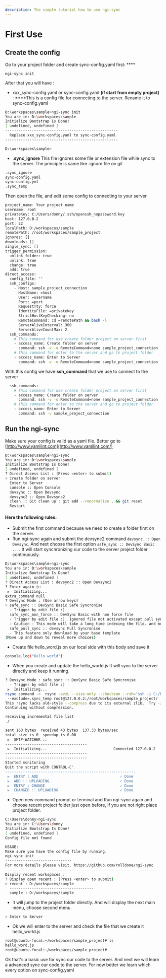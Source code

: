 ```yaml
---
description: The simple tutorial how to use ngi-sync
---
```


# First Use

## **Create the config**

Go to your project folder and create sync-config.yaml first: ****

```text
ngi-sync init
```

After that you will have :

* xxx\_sync-config.yaml or sync-config.yaml **\(if start from empty project\)** : ****This is a config file for connecting to the server. Rename it to sync-config.yaml

```bash
D:\workspaces\sample>ngi-sync init
You are in: D:\workspaces\sample
Initialize Bootstrap Is Done!
[ undefined, undefined ]
---------------------------------------------------
  Replace xxx_sync-config.yaml to sync-config.yaml
---------------------------------------------------

D:\workspaces\sample>
```

* **.sync\_ignore** This file ignores some file or extension file while sync to the server. The principle is same like .ignore file on git

```bash
.sync_ignore 
sync-config.yaml 
sync-config.yml 
.sync_temp
```

Then open the file, and edit some config to connecting to your server

```bash
project_name: Your project name
username: root
privateKey: C:/Users/donny/.ssh/openssh_nopassword.key
host: 127.0.0.2
port: 22
localPath: D:/workspaces/sample
remotePath: /root/workspaces/sample_project
ignores: []
downloads: []
single_sync: []
trigger_permission:
  unlink_folder: true
  unlink: true
  change: true
  add: true
direct_access:
  config_file: ""
  ssh_configs:
    - Host: sample_project_connection
      HostName: =host
      User: =username
      Port: =port
      RequestTty: force
      IdentityFile: =privateKey
      StrictHostKeyChecking: no
      RemoteCommand: cd =remotePath && bash -l
      ServerAliveInterval: 300
      ServerAliveCountMax: 2
  ssh_commands:
    # This command for use create folder project on server first
    - access_name: Create folder on server
      command: ssh -v -o RemoteCommand=none sample_project_connection -t mkdir =remotePath
    # This command for enter to the server and go to project folder
    - access_name: Enter to Server
      command: ssh -v -o RemoteCommand=none sample_project_connection
```

With this config we have **ssh\_command** that we use to connect to the server

```bash
  ssh_commands:
    # This command for use create folder project on server first
    - access_name: Create folder on server
      command: ssh -v -o RemoteCommand=none sample_project_connection -t mkdir =remotePath
    # This command for enter to the server and go to project folder
    - access_name: Enter to Server
      command: ssh -v sample_project_connection
```

## **Run the ngi-sync**

Make sure your config is valid as a yaml file. Better go to [http://www.yamllint.com](http://www.yamllint.com/)

```bash
D:\workspaces\sample>ngi-sync
You are in: D:\workspaces\sample
Initialize Bootstrap Is Done!
[ undefined, undefined ]
? Direct Access List : (Press <enter> to submit)
> Create folder on server
  Enter to Server
  console :: Open Console
  devsync :: Open Devsync
  devsync2 :: Open Devsync2
  clean :: Git clean up : git add --renormalize . && git reset
  Restart
```

#### **Here the following rules:**

* Submit the first command because we need to create a folder first on the server.
* Run ngi-sync again and submit the devsync2 command `devsync :: Open Devsync`. And next choose the first option `safe_sync :: DevSync Basic ...`. It will start synchronizing our code to the server project folder continuously.

```bash
D:\workspaces\sample>ngi-sync
You are in: D:\workspaces\sample
Initialize Bootstrap Is Done!
[ undefined, undefined ]
? Direct Access List : devsync2 :: Open Devsync2
? Enter again ⎆:
 ⫸  Initializing...
extra_command null
? Devsync Mode : (Use arrow keys)
> safe_sync :: DevSync Basic Safe Syncronise
  - Trigger by edit file :)
  safe_sync_non_force :: DevSync Basic with non force file
  - Trigger by edit file :). Ignored file not activated except pull sync
  - Caution : This mode will take a long time indexing the file. and need more consume RAM
  safe_pull_sync :: devsync Pull Syncronise
  - This feature only download by your base template
(Move up and down to reveal more choices)
```

* Create file hello\_word.js on our local side with this body and save it

```bash
console.log("Hello world")
```

* When you create and update the hello\_world.js It will sync to the server directly and keep it running.

```bash
? Devsync Mode : safe_sync :: DevSync Basic Safe Syncronise
  - Trigger by edit file :)
 ⫸  Initializing...
rsync command ->  rsync -avzL --size-only --checksum --rsh="ssh -i C:/Users/donny/.ssh/openssh_nopassword.key -p 22" --exclude=sync-config.yaml --exclude=.sync_ignore --exclude=.sync_ignore\  --exclude=sync-config.yaml\  --exclude=sync-config.yml\  --exclude=.sync_temp
 --exclude=.sync_temp root@127.0.0.2:/root/workspaces/sample_project/ ./
This rsync lacks old-style --compress due to its external zlib.  Try -zz.
Continuing without compression.

receiving incremental file list
./

sent 163 bytes  received 43 bytes  137.33 bytes/sec
total size is 0  speedup is 0.00
 ⫸  SFTP-WATCHER ::
-------------------------------------
 ⫸  Initializing...                              Connected 127.0.0.2
-------------------------------------
-------------------------------------
Started monitoring
Quit the script with CONTROL-C".
-----------------------------------------------------------
 ⫸  ENTRY : ADD                                     ✓ Done
 ⫸  ADD :: UPLOADING                                ✓ Done
 ⫸  ENTRY : CHANGE                                  ✓ Done
 ⫸  CHANGED :: UPLOADING                            ✓ Done
```

* Open new command prompt or terminal and Run ngi-sync again and choose recent project folder just open before, if you are not right place project folder.

```bash
C:\Users\donny>ngi-sync
You are in: C:\Users\donny
Initialize Bootstrap Is Done!
[ undefined, undefined ]
Config file not found

USAGE:
Make sure you have the config file by running.
ngi-sync init
------------------------------
For more details please visit. https://github.com/rolldone/ngi-sync
-----------------------------------------------------------------------------
Display recent workspaces :
? Display open recent : (Press <enter> to submit)
> recent : D:/workspaces/sample
  --------------------------------------
  sample : D:/workspaces/sample
```

* It will jump to the project folder directly. And will display the next main menu, choose second menu.

```bash
> Enter to Server
```

* Ok we will enter to the server and check the file that we create it hello\_world.js

```bash
root@ubuntu-focal:~/workspaces/sample_project# ls
hello_word.js
root@ubuntu-focal:~/workspaces/sample_project#
```

Ok that's a basic use for sync our code to the server. And next we will learn a advanced sync our code to the server. For now better we learn which every option on sync-config.yaml  



